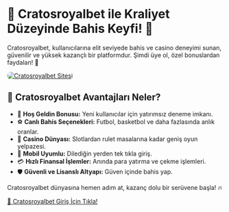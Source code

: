 <h1>👑 Cratosroyalbet ile Kraliyet Düzeyinde Bahis Keyfi! 🎲</h1>
<p>Cratosroyalbet, kullanıcılarına elit seviyede bahis ve casino deneyimi sunan, güvenilir ve yüksek kazançlı bir platformdur. Şimdi üye ol, özel bonuslardan faydalan! 💼</p>
<a href="https://cutt.ly/CratosLink" title="Cratosroyalbet’e Katıl">
    <img src="https://i.ibb.co/5K7Ks6w/zzzz3.gif" alt="Cratosroyalbet Sitesi" style="max-width:100%; height:auto; border-radius:8px;">
</a>
<h2>🚀 Cratosroyalbet Avantajları Neler?</h2>
<ul>
    <li>🎁 <strong>Hoş Geldin Bonusu:</strong> Yeni kullanıcılar için yatırımsız deneme imkanı.</li>
    <li>⚽️ <strong>Canlı Bahis Seçenekleri:</strong> Futbol, basketbol ve daha fazlasında anlık oranlar.</li>
    <li>🎰 <strong>Casino Dünyası:</strong> Slotlardan rulet masalarına kadar geniş oyun yelpazesi.</li>
    <li>📲 <strong>Mobil Uyumlu:</strong> Dilediğin yerden tek tıkla giriş.</li>
    <li>💳 <strong>Hızlı Finansal İşlemler:</strong> Anında para yatırma ve çekme işlemleri.</li>
    <li>🛡️ <strong>Güvenli ve Lisanslı Altyapı:</strong> Güven içinde bahis yap.</li>
</ul>
<p>Cratosroyalbet dünyasına hemen adım at, kazanç dolu bir serüvene başla! 🔥</p>
<a href="https://cutt.ly/CratosLink" class="join-button">🔗 Cratosroyalbet Giriş İçin Tıkla!</a>
